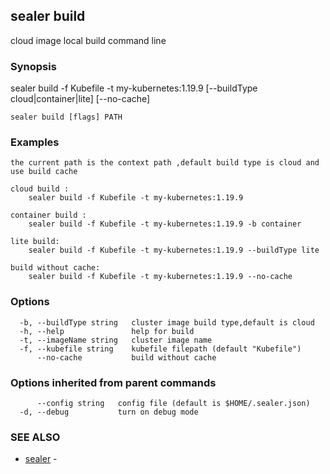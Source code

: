 ## sealer build

cloud image local build command line

### Synopsis

sealer build -f Kubefile -t my-kubernetes:1.19.9 [--buildType cloud|container|lite] [--no-cache]

```
sealer build [flags] PATH
```

### Examples

```
the current path is the context path ,default build type is cloud and use build cache

cloud build :
	sealer build -f Kubefile -t my-kubernetes:1.19.9

container build :
	sealer build -f Kubefile -t my-kubernetes:1.19.9 -b container

lite build:
	sealer build -f Kubefile -t my-kubernetes:1.19.9 --buildType lite

build without cache:
	sealer build -f Kubefile -t my-kubernetes:1.19.9 --no-cache

```

### Options

```
  -b, --buildType string   cluster image build type,default is cloud
  -h, --help               help for build
  -t, --imageName string   cluster image name
  -f, --kubefile string    kubefile filepath (default "Kubefile")
      --no-cache           build without cache
```

### Options inherited from parent commands

```
      --config string   config file (default is $HOME/.sealer.json)
  -d, --debug           turn on debug mode
```

### SEE ALSO

* [sealer](sealer.md)	 - 


